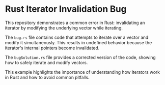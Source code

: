 # Rust Iterator Invalidation Bug

This repository demonstrates a common error in Rust: invalidating an iterator by modifying the underlying vector while iterating.

The `bug.rs` file contains code that attempts to iterate over a vector and modify it simultaneously. This results in undefined behavior because the iterator's internal pointers become invalidated.

The `bugSolution.rs` file provides a corrected version of the code, showing how to safely iterate and modify vectors.

This example highlights the importance of understanding how iterators work in Rust and how to avoid common pitfalls.